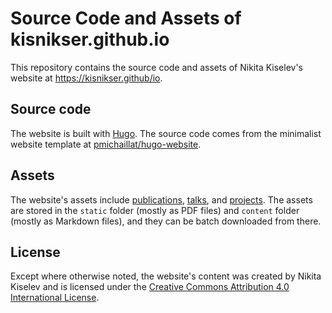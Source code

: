 # Source Code and Assets of kisnikser.github.io

This repository contains the source code and assets of Nikita Kiselev's website at https://kisnikser.github/io. 

## Source code

The website is built with [Hugo](https://github.com/gohugoio/hugo). The source code comes from the minimalist website template at [pmichaillat/hugo-website](https://github.com/pmichaillat/hugo-website).

## Assets

The website's assets include [publications](https://kisnikser.github.io/publications/), [talks](https://kisnikser.github.io/talks/), and [projects](https://kisnikser.github.io/projects/). The assets are stored in the `static` folder (mostly as PDF files) and `content` folder (mostly as Markdown files), and they can be batch downloaded from there.

## License

Except where otherwise noted, the website's content was created by Nikita Kiselev and is licensed under the [Creative Commons Attribution 4.0 International License](http://creativecommons.org/licenses/by/4.0/).